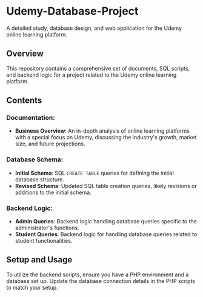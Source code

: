 # Udemy-Database-Project

A detailed study, database design, and web application for the Udemy online learning platform.

## Overview

This repository contains a comprehensive set of documents, SQL scripts, and backend logic for a project related to the Udemy online learning platform.

## Contents

### Documentation:
- **Business Overview**: An in-depth analysis of online learning platforms with a special focus on Udemy, discussing the industry's growth, market size, and future projections.

### Database Schema:
- **Initial Schema**: SQL `CREATE TABLE` queries for defining the initial database structure.
- **Revised Schema**: Updated SQL table creation queries, likely revisions or additions to the initial schema.

### Backend Logic:
- **Admin Queries**: Backend logic handling database queries specific to the administrator's functions.
- **Student Queries**: Backend logic for handling database queries related to student functionalities.

## Setup and Usage

To utilize the backend scripts, ensure you have a PHP environment and a database set up. Update the database connection details in the PHP scripts to match your setup.
